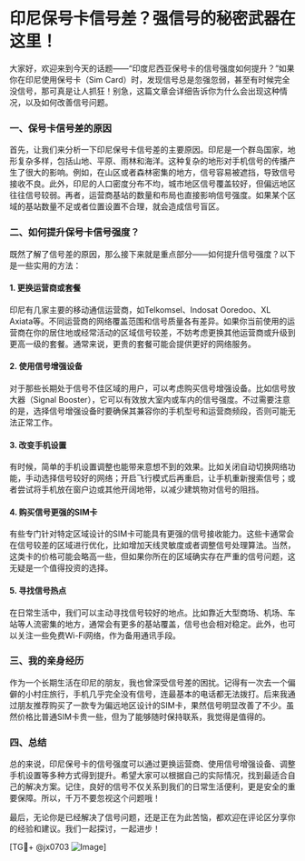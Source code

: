 # 印尼保号卡信号差？强信号的秘密武器在这里！

大家好，欢迎来到今天的话题——“印度尼西亚保号卡的信号强度如何提升？”如果你在印尼使用保号卡（Sim Card）时，发现信号总是忽强忽弱，甚至有时候完全没信号，那可真是让人抓狂！别急，这篇文章会详细告诉你为什么会出现这种情况，以及如何改善信号问题。

### 一、保号卡信号差的原因

首先，让我们来分析一下印尼保号卡信号差的主要原因。印尼是一个群岛国家，地形复杂多样，包括山地、平原、雨林和海洋。这种复杂的地形对手机信号的传播产生了很大的影响。例如，在山区或者森林密集的地方，信号容易被遮挡，导致信号接收不良。此外，印尼的人口密度分布不均，城市地区信号覆盖较好，但偏远地区往往信号较弱。再者，运营商基站的数量和布局也直接影响信号强度。如果某个区域的基站数量不足或者位置设置不合理，就会造成信号盲区。

### 二、如何提升保号卡信号强度？

既然了解了信号差的原因，那么接下来就是重点部分——如何提升信号强度？以下是一些实用的方法：

#### 1. 更换运营商或套餐
印尼有几家主要的移动通信运营商，如Telkomsel、Indosat Ooredoo、XL Axiata等。不同运营商的网络覆盖范围和信号质量各有差异。如果你当前使用的运营商在你的居住地或经常活动的区域信号较差，不妨考虑更换其他运营商或升级到更高一级的套餐。通常来说，更贵的套餐可能会提供更好的网络服务。

#### 2. 使用信号增强设备
对于那些长期处于信号不佳区域的用户，可以考虑购买信号增强设备。比如信号放大器（Signal Booster），它可以有效放大室内或车内的信号强度。不过需要注意的是，选择信号增强设备时要确保其兼容你的手机型号和运营商频段，否则可能无法正常工作。

#### 3. 改变手机设置
有时候，简单的手机设置调整也能带来意想不到的效果。比如关闭自动切换网络功能，手动选择信号较好的网络；开启飞行模式后再重启，让手机重新搜索信号；或者尝试将手机放在窗户边或其他开阔地带，以减少建筑物对信号的阻挡。

#### 4. 购买信号更强的SIM卡
有些专门针对特定区域设计的SIM卡可能具有更强的信号接收能力。这些卡通常会在信号较差的区域进行优化，比如增加天线灵敏度或者调整信号处理算法。当然，这类卡的价格可能会略高一些，但如果你所在的区域确实存在严重的信号问题，这无疑是一个值得投资的选择。

#### 5. 寻找信号热点
在日常生活中，我们可以主动寻找信号较好的地点。比如靠近大型商场、机场、车站等人流密集的地方，通常会有更多的基站覆盖，信号也会相对稳定。此外，也可以关注一些免费Wi-Fi网络，作为备用通讯手段。

### 三、我的亲身经历

作为一个长期生活在印尼的朋友，我也曾深受信号差的困扰。记得有一次去一个偏僻的小村庄旅行，手机几乎完全没有信号，连最基本的电话都无法拨打。后来我通过朋友推荐购买了一款专为偏远地区设计的SIM卡，果然信号明显改善了不少。虽然价格比普通SIM卡贵一些，但为了能够随时保持联系，我觉得是值得的。

### 四、总结

总的来说，印尼保号卡的信号强度可以通过更换运营商、使用信号增强设备、调整手机设置等多种方式得到提升。希望大家可以根据自己的实际情况，找到最适合自己的解决方案。记住，良好的信号不仅关系到我们的日常生活便利，更是安全的重要保障。所以，千万不要忽视这个问题哦！

最后，无论你是已经解决了信号问题，还是正在为此苦恼，都欢迎在评论区分享你的经验和建议。我们一起探讨，一起进步！

[TG💪+ @jx0703 ![Image](https://github.com/user-attachments/assets/dbca1d08-cadb-493c-b0ec-ad6f7a83f270)]